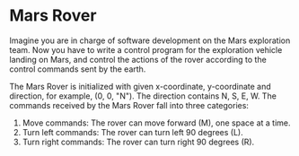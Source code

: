 # Mars Rover

Imagine you are in charge of software development on the Mars exploration team. Now you have to write a control program for the exploration vehicle landing on Mars, and control the actions of the rover according to the control commands sent by the earth.

The Mars Rover is initialized with given x-coordinate, y-coordinate and direction, for example, (0, 0, "N"). The direction contains N, S, E, W.
The commands received by the Mars Rover fall into three categories:

1. Move commands:
   The rover can move forward (M), one space at a time.
2. Turn left commands:
   The rover can turn left 90 degrees (L).
3. Turn right commands:
   The rover can turn right 90 degrees (R).
